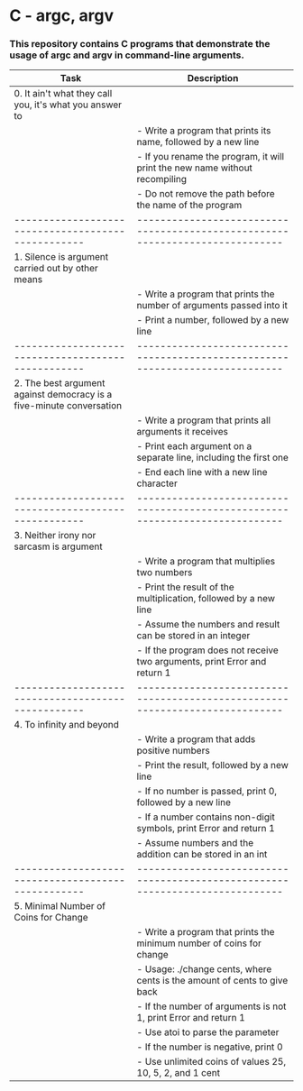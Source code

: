 # C - argc, argv
### This repository contains C programs that demonstrate the usage of argc and argv in command-line arguments.

| Task                                             | Description                                                                 |
|--------------------------------------------------|-----------------------------------------------------------------------------|
|0. It ain't what they call you, it's what you answer to                         |
|                                                  | - Write a program that prints its name, followed by a new line              |
|                                                  | - If you rename the program, it will print the new name without recompiling |
|                                                  | - Do not remove the path before the name of the program                     |
|--------------------------------------------------|-----------------------------------------------------------------------------|
|1. Silence is argument carried out by other means                               |
|                                                  | - Write a program that prints the number of arguments passed into it        |
|                                                  | - Print a number, followed by a new line                                    |
|--------------------------------------------------|-----------------------------------------------------------------------------|
|2. The best argument against democracy is a five-minute conversation           |
|                                                  | - Write a program that prints all arguments it receives                     |
|                                                  | - Print each argument on a separate line, including the first one           |
|                                                  | - End each line with a new line character                                   |
|--------------------------------------------------|-----------------------------------------------------------------------------|
|3. Neither irony nor sarcasm is argument                                       |
|                                                  | - Write a program that multiplies two numbers                               |
|                                                  | - Print the result of the multiplication, followed by a new line            |
|                                                  | - Assume the numbers and result can be stored in an integer                 |
|                                                  | - If the program does not receive two arguments, print Error and return 1   |
|--------------------------------------------------|-----------------------------------------------------------------------------|
|4. To infinity and beyond                                                      |
|                                                  | - Write a program that adds positive numbers                                |
|                                                  | - Print the result, followed by a new line                                  |
|                                                  | - If no number is passed, print 0, followed by a new line                   |
|                                                  | - If a number contains non-digit symbols, print Error and return 1          |
|                                                  | - Assume numbers and the addition can be stored in an int                   |
|--------------------------------------------------|-----------------------------------------------------------------------------|
|5. Minimal Number of Coins for Change                                           |
|                                                  | - Write a program that prints the minimum number of coins for change        |
|                                                  | - Usage: ./change cents, where cents is the amount of cents to give back    |
|                                                  | - If the number of arguments is not 1, print Error and return 1             |
|                                                  | - Use atoi to parse the parameter                                           |
|                                                  | - If the number is negative, print 0                                        |
|                                                  | - Use unlimited coins of values 25, 10, 5, 2, and 1 cent                    |

